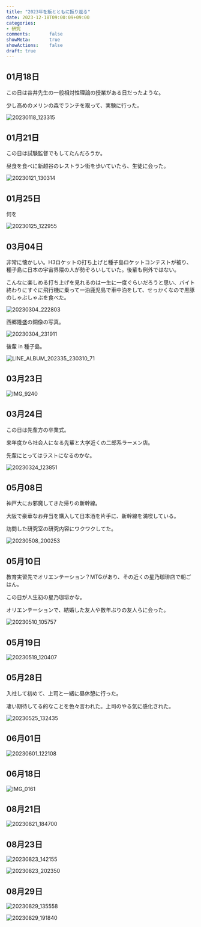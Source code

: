```yaml
---
title: "2023年を飯とともに振り返る"
date: 2023-12-18T09:00:09+09:00
categories:
- 研究
comments:       false
showMeta:       true
showActions:    false
draft: true
---
```


## 01月18日

この日は谷井先生の一般相対性理論の授業がある日だったような。

少し高めのメリンの森でランチを取って、実験に行った。

![20230118_123315](20230118_123315.jpg)

## 01月21日

この日は試験監督でもしてたんだろうか。

昼食を食べに新越谷のレストラン街を歩いていたら、生徒に会った。

![20230121_130314](20230121_130314.jpg)



## 01月25日

何を

![20230125_122955](20230125_122955.jpg)

## 03月04日

非常に懐かしい。H3ロケットの打ち上げと種子島ロケットコンテストが被り、種子島に日本の宇宙界隈の人が勢ぞろいしていた。後輩も例外ではない。

こんなに楽しめる打ち上げを見れるのは一生に一度ぐらいだろうと思い、バイト終わりにすぐに飛行機に乗って一泊鹿児島で車中泊をして、せっかくなので黒豚のしゃぶしゃぶを食べた。

![20230304_222803](20230304_222803.jpg)

西郷隆盛の銅像の写真。

![20230304_231911](20230304_231911.jpg)

後輩 in 種子島。

![LINE_ALBUM_202335_230310_71](LINE_ALBUM_202335_230310_71.jpg)

## 03月23日

![IMG_9240](IMG_9240.JPG)

## 03月24日

この日は先輩方の卒業式。

来年度から社会人になる先輩と大学近くの二郎系ラーメン店。

先輩にとってはラストになるのかな。

![20230324_123851](20230324_123851.jpg)

## 05月08日

神戸大にお邪魔してきた帰りの新幹線。

大阪で豪華なお弁当を購入して日本酒を片手に、新幹線を満喫している。

訪問した研究室の研究内容にワクワクしてた。

![20230508_200253](20230508_200253.jpg)

## 05月10日

教育実習先でオリエンテーション？MTGがあり、その近くの星乃珈琲店で朝ごはん。

この日が人生初の星乃珈琲かな。

オリエンテーションで、結婚した友人や数年ぶりの友人らに会った。

![20230510_105757](20230510_105757.jpg)

## 05月19日

![20230519_120407](20230519_120407.jpg)

## 05月28日

入社して初めて、上司と一緒に昼休憩に行った。

凄い期待してる的なことを色々言われた。上司のやる気に感化された。

![20230525_132435](20230525_132435.jpg)

## 06月01日



![20230601_122108](20230601_122108.jpg)

## 06月18日

![IMG_0161](IMG_0161.JPG)

## 08月21日

![20230821_184700](20230821_184700.jpg)

## 08月23日

![20230823_142155](20230823_142155.jpg)

![20230823_202350](20230823_202350.jpg)

## 08月29日

![20230829_135558](20230829_135558.jpg)

![20230829_191840](20230829_191840.jpg)
